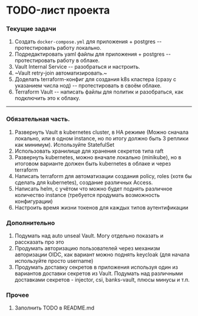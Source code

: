 # TODO-лист проекта

### Текущие задачи

1. Создать `docker-compose.yml` для приложения + postgres -- протестировать работу локально. 
2. Подредактировать yaml файлы для приложения + postgres -- протестировать работу в облаке.
3. Vault Internal Service -- разобраться и настроить.
4. ~Vault retry-join автоматизировать.~
5. Доделать terraform-конфиг для создания k8s кластера (сразу с указанием числа нод) -- протестировать в своём облаке.
6. Terraform Vault -- написать файлы для политик и разобраться, как подключить это к облаку.

---

### Обязательная часть.

1) Развернуть Vault в kubernetes cluster, в HA режиме (Можно сначала локально, или в одном instance, но по итогу должно быть 3 реплики как минимум). Используйте StatefulSet
2) Использовать хранилище для хранения секретов типа raft
3) Развернуть kubernetes, можно вначале локально (minikube), но в итоговом варианте должен быть kubernetes в облаке и через terraform
4) Написать terraform для автоматизации создания policy, roles (хотя бы сделать для kubernetes), создание различных Access.
5) Написать helm, с учётом что можно будет поднять различное количество instance (требуется продумать возможность конфигурации)
6) Настроить время жизни токенов для каждых типов аутентификации 

### Дополнительно

1) Подумать над auto unseal Vault. Могу отдельно показать и рассказать про это
2) Продумать авторизацию пользователей через механизм авторизации OIDC, как вариант можно поднять keycloak (для начала используйте просто username)
3) Продумать доставку секретов в приложения используя один из вариантов доставки секретов из Vault. Подумать над различными доставками секретов - injector, csi, banks-vault, плюсы минусы и т.п.

### Прочее

1) Заполнить TODO в README.md